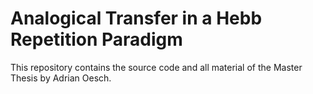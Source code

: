 # Analogical Transfer in a Hebb Repetition Paradigm

This repository contains the source code and all material of the Master Thesis by Adrian Oesch.
